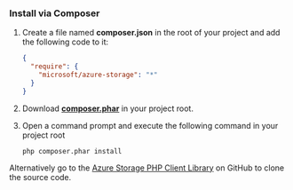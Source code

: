 ### Install via Composer
1. Create a file named **composer.json** in the root of your project and add the following code to it:
   
    ```json
    {
      "require": {
        "microsoft/azure-storage": "*"
      }
    }
    ```
2. Download **[composer.phar][composer-phar]** in your project root.
3. Open a command prompt and execute the following command in your project root
   
    ```
    php composer.phar install
    ```

Alternatively go to the [Azure Storage PHP Client Library][php-sdk-github] on GitHub to clone the source code.

[php-sdk-github]: https://github.com/Azure/azure-storage-php
[install-git]: http://git-scm.com/book/en/Getting-Started-Installing-Git
[download-SDK-PHP]: ../articles/php-download-sdk.md
[composer-phar]: http://getcomposer.org/composer.phar
